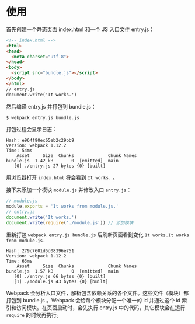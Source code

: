 # 使用

首先创建一个静态页面 index.html 和一个 JS 入口文件 entry.js：

```html
<!-- index.html -->
<html>
<head>
  <meta charset="utf-8">
</head>
<body>
  <script src="bundle.js"></script>
</body>
</html>
// entry.js
document.write('It works.')
```

然后编译 entry.js 并打包到 bundle.js：

```bash
$ webpack entry.js bundle.js
```

打包过程会显示日志：

```
Hash: e964f90ec65eb2c29bb9
Version: webpack 1.12.2
Time: 54ms
    Asset     Size  Chunks             Chunk Names
bundle.js  1.42 kB       0  [emitted]  main
   [0] ./entry.js 27 bytes {0} [built]
```

用浏览器打开 `index.html` 将会看到 `It works.` 。

接下来添加一个模块 `module.js` 并修改入口 `entry.js`：

```js
// module.js
module.exports = 'It works from module.js.'
// entry.js
document.write('It works.')
document.write(require('./module.js')) // 添加模块
```

重新打包 `webpack entry.js bundle.js` 后刷新页面看到变化 `It works.It works from module.js.`

```
Hash: 279c7601d5d08396e751
Version: webpack 1.12.2
Time: 63ms
    Asset     Size  Chunks             Chunk Names
bundle.js  1.57 kB       0  [emitted]  main
   [0] ./entry.js 66 bytes {0} [built]
   [1] ./module.js 43 bytes {0} [built]
```

Webpack 会分析入口文件，解析包含依赖关系的各个文件。这些文件（模块）都打包到 bundle.js 。Webpack 会给每个模块分配一个唯一的 id 并通过这个 id 索引和访问模块。在页面启动时，会先执行 entry.js 中的代码，其它模块会在运行 `require` 的时候再执行。